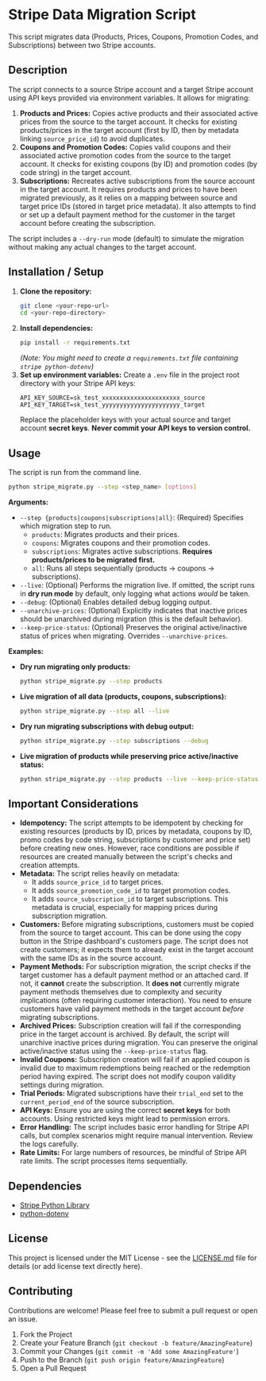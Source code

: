 # Stripe Data Migration Script

This script migrates data (Products, Prices, Coupons, Promotion Codes, and Subscriptions) between two Stripe accounts.

## Description

The script connects to a source Stripe account and a target Stripe account using API keys provided via environment variables. It allows for migrating:

1.  **Products and Prices:** Copies active products and their associated active prices from the source to the target account. It checks for existing products/prices in the target account (first by ID, then by metadata linking `source_price_id`) to avoid duplicates.
2.  **Coupons and Promotion Codes:** Copies valid coupons and their associated active promotion codes from the source to the target account. It checks for existing coupons (by ID) and promotion codes (by code string) in the target account.
3.  **Subscriptions:** Recreates active subscriptions from the source account in the target account. It requires products and prices to have been migrated previously, as it relies on a mapping between source and target price IDs (stored in target price metadata). It also attempts to find or set up a default payment method for the customer in the target account before creating the subscription.

The script includes a `--dry-run` mode (default) to simulate the migration without making any actual changes to the target account.

## Installation / Setup

1.  **Clone the repository:**
    ```bash
    git clone <your-repo-url>
    cd <your-repo-directory>
    ```
2.  **Install dependencies:**
    ```bash
    pip install -r requirements.txt
    ```
    _(Note: You might need to create a `requirements.txt` file containing `stripe python-dotenv`)_
3.  **Set up environment variables:**
    Create a `.env` file in the project root directory with your Stripe API keys:
    ```dotenv
    API_KEY_SOURCE=sk_test_xxxxxxxxxxxxxxxxxxxxxx_source
    API_KEY_TARGET=sk_test_yyyyyyyyyyyyyyyyyyyyyy_target
    ```
    Replace the placeholder keys with your actual source and target account **secret keys**. **Never commit your API keys to version control.**

## Usage

The script is run from the command line.

```bash
python stripe_migrate.py --step <step_name> [options]
```

**Arguments:**

- `--step {products|coupons|subscriptions|all}`: (Required) Specifies which migration step to run.
  - `products`: Migrates products and their prices.
  - `coupons`: Migrates coupons and their promotion codes.
  - `subscriptions`: Migrates active subscriptions. **Requires products/prices to be migrated first.**
  - `all`: Runs all steps sequentially (products -> coupons -> subscriptions).
- `--live`: (Optional) Performs the migration live. If omitted, the script runs in **dry run mode** by default, only logging what actions _would_ be taken.
- `--debug`: (Optional) Enables detailed debug logging output.
- `--unarchive-prices`: (Optional) Explicitly indicates that inactive prices should be unarchived during migration (this is the default behavior).
- `--keep-price-status`: (Optional) Preserves the original active/inactive status of prices when migrating. Overrides `--unarchive-prices`.

**Examples:**

- **Dry run migrating only products:**
  ```bash
  python stripe_migrate.py --step products
  ```
- **Live migration of all data (products, coupons, subscriptions):**
  ```bash
  python stripe_migrate.py --step all --live
  ```
- **Dry run migrating subscriptions with debug output:**
  ```bash
  python stripe_migrate.py --step subscriptions --debug
  ```
- **Live migration of products while preserving price active/inactive status:**
  ```bash
  python stripe_migrate.py --step products --live --keep-price-status
  ```

## Important Considerations

- **Idempotency:** The script attempts to be idempotent by checking for existing resources (products by ID, prices by metadata, coupons by ID, promo codes by code string, subscriptions by customer and price set) before creating new ones. However, race conditions are possible if resources are created manually between the script's checks and creation attempts.
- **Metadata:** The script relies heavily on metadata:
  - It adds `source_price_id` to target prices.
  - It adds `source_promotion_code_id` to target promotion codes.
  - It adds `source_subscription_id` to target subscriptions.
    This metadata is crucial, especially for mapping prices during subscription migration.
- **Customers:** Before migrating subscriptions, customers must be copied from the source to target account. This can be done using the copy button in the Stripe dashboard's customers page. The script does not create customers; it expects them to already exist in the target account with the same IDs as in the source account.
- **Payment Methods:** For subscription migration, the script checks if the target customer has a default payment method or an attached card. If not, it **cannot** create the subscription. It **does not** currently migrate payment methods themselves due to complexity and security implications (often requiring customer interaction). You need to ensure customers have valid payment methods in the target account _before_ migrating subscriptions.
- **Archived Prices:** Subscription creation will fail if the corresponding price in the target account is archived. By default, the script will unarchive inactive prices during migration. You can preserve the original active/inactive status using the `--keep-price-status` flag.
- **Invalid Coupons:** Subscription creation will fail if an applied coupon is invalid due to maximum redemptions being reached or the redemption period having expired. The script does not modify coupon validity settings during migration.
- **Trial Periods:** Migrated subscriptions have their `trial_end` set to the `current_period_end` of the source subscription.
- **API Keys:** Ensure you are using the correct **secret keys** for both accounts. Using restricted keys might lead to permission errors.
- **Error Handling:** The script includes basic error handling for Stripe API calls, but complex scenarios might require manual intervention. Review the logs carefully.
- **Rate Limits:** For large numbers of resources, be mindful of Stripe API rate limits. The script processes items sequentially.

## Dependencies

- [Stripe Python Library](https://github.com/stripe/stripe-python)
- [python-dotenv](https://github.com/theskumar/python-dotenv)

## License

This project is licensed under the MIT License - see the [LICENSE.md](LICENSE.md) file for details (or add license text directly here).

## Contributing

Contributions are welcome! Please feel free to submit a pull request or open an issue.

1. Fork the Project
2. Create your Feature Branch (`git checkout -b feature/AmazingFeature`)
3. Commit your Changes (`git commit -m 'Add some AmazingFeature'`)
4. Push to the Branch (`git push origin feature/AmazingFeature`)
5. Open a Pull Request

